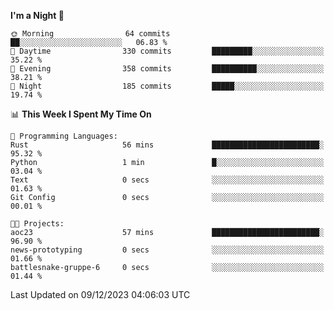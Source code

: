 <!--START_SECTION:waka-->
**I'm a Night 🦉** 

```text
🌞 Morning                64 commits          ██░░░░░░░░░░░░░░░░░░░░░░░   06.83 % 
🌆 Daytime                330 commits         █████████░░░░░░░░░░░░░░░░   35.22 % 
🌃 Evening                358 commits         ██████████░░░░░░░░░░░░░░░   38.21 % 
🌙 Night                  185 commits         █████░░░░░░░░░░░░░░░░░░░░   19.74 % 
```


📊 **This Week I Spent My Time On** 

```text
💬 Programming Languages: 
Rust                     56 mins             ████████████████████████░   95.32 % 
Python                   1 min               █░░░░░░░░░░░░░░░░░░░░░░░░   03.04 % 
Text                     0 secs              ░░░░░░░░░░░░░░░░░░░░░░░░░   01.63 % 
Git Config               0 secs              ░░░░░░░░░░░░░░░░░░░░░░░░░   00.01 % 

🐱‍💻 Projects: 
aoc23                    57 mins             ████████████████████████░   96.90 % 
news-prototyping         0 secs              ░░░░░░░░░░░░░░░░░░░░░░░░░   01.66 % 
battlesnake-gruppe-6     0 secs              ░░░░░░░░░░░░░░░░░░░░░░░░░   01.44 % 
```


 Last Updated on 09/12/2023 04:06:03 UTC
<!--END_SECTION:waka-->
